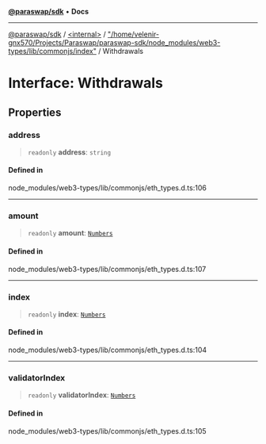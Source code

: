 [**@paraswap/sdk**](../../../../README.md) • **Docs**

***

[@paraswap/sdk](../../../../globals.md) / [\<internal\>](../../../README.md) / ["/home/velenir-gnx570/Projects/Paraswap/paraswap-sdk/node\_modules/web3-types/lib/commonjs/index"](../README.md) / Withdrawals

# Interface: Withdrawals

## Properties

### address

> `readonly` **address**: `string`

#### Defined in

node\_modules/web3-types/lib/commonjs/eth\_types.d.ts:106

***

### amount

> `readonly` **amount**: [`Numbers`](../../../type-aliases/Numbers.md)

#### Defined in

node\_modules/web3-types/lib/commonjs/eth\_types.d.ts:107

***

### index

> `readonly` **index**: [`Numbers`](../../../type-aliases/Numbers.md)

#### Defined in

node\_modules/web3-types/lib/commonjs/eth\_types.d.ts:104

***

### validatorIndex

> `readonly` **validatorIndex**: [`Numbers`](../../../type-aliases/Numbers.md)

#### Defined in

node\_modules/web3-types/lib/commonjs/eth\_types.d.ts:105
